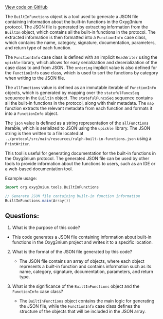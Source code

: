 [View code on GitHub](https://github.com/oxyg3nium/oxyg3nium/tools/src/main/scala/org/oxyg3nium/tools/BuiltInFunctions.scala)

The `BuiltInFunctions` object is a tool used to generate a JSON file containing information about the built-in functions in the Oxyg3nium protocol. The JSON file is generated by extracting information from the `BuiltIn` object, which contains all the built-in functions in the protocol. The extracted information is then formatted into a `FunctionInfo` case class, which contains the name, category, signature, documentation, parameters, and return type of each function. 

The `FunctionInfo` case class is defined with an implicit `ReadWriter` using the `upickle` library, which allows for easy serialization and deserialization of the case class to and from JSON. The `ordering` implicit value is also defined for the `FunctionInfo` case class, which is used to sort the functions by category when writing to the JSON file. 

The `allFunctions` value is defined as an immutable iterable of `FunctionInfo` objects, which is generated by mapping over the `statefulFuncsSeq` sequence in the `BuiltIn` object. The `statefulFuncsSeq` sequence contains all the built-in functions in the protocol, along with their metadata. The `map` function extracts the relevant metadata from each function and formats it into a `FunctionInfo` object. 

The `json` value is defined as a string representation of the `allFunctions` iterable, which is serialized to JSON using the `upickle` library. The JSON string is then written to a file located at `../protocol/src/main/resources/ralph-built-in-functions.json` using a `PrintWriter`. 

This tool is useful for generating documentation for the built-in functions in the Oxyg3nium protocol. The generated JSON file can be used by other tools to provide information about the functions to users, such as an IDE or a web-based documentation tool. 

Example usage:
```scala
import org.oxyg3nium.tools.BuiltInFunctions

// Generate JSON file containing built-in function information
BuiltInFunctions.main(Array())
```
## Questions: 
 1. What is the purpose of this code?
   - This code generates a JSON file containing information about built-in functions in the Oxyg3nium project and writes it to a specific location.

2. What is the format of the JSON file generated by this code?
   - The JSON file contains an array of objects, where each object represents a built-in function and contains information such as its name, category, signature, documentation, parameters, and return type.

3. What is the significance of the `BuiltInFunctions` object and the `FunctionInfo` case class?
   - The `BuiltInFunctions` object contains the main logic for generating the JSON file, while the `FunctionInfo` case class defines the structure of the objects that will be included in the JSON array.